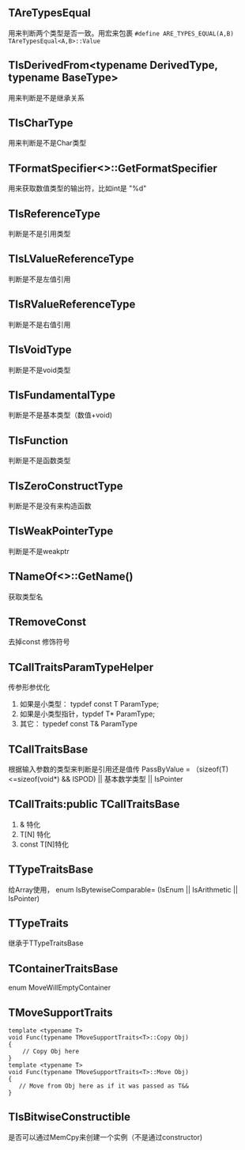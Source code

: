 ## TAreTypesEqual
用来判断两个类型是否一致。用宏来包裹 `#define ARE_TYPES_EQUAL(A,B) TAreTypesEqual<A,B>::Value`  

## TIsDerivedFrom<typename DerivedType, typename BaseType>
用来判断是不是继承关系  

## TIsCharType
用来判断是不是Char类型

## TFormatSpecifier<>::GetFormatSpecifier
用来获取数值类型的输出符，比如int是 "%d"

## TIsReferenceType 
判断是不是引用类型

## TIsLValueReferenceType
判断是不是左值引用 

## TIsRValueReferenceType
判断是不是右值引用  

## TIsVoidType
判断是不是void类型  

## TIsFundamentalType 
判断是不是基本类型（数值+void)  

## TIsFunction
判断是不是函数类型 

## TIsZeroConstructType
判断是不是没有来构造函数 

## TIsWeakPointerType
判断是不是weakptr 

## TNameOf<>::GetName()
获取类型名  



## TRemoveConst
去掉const 修饰符号


## TCallTraitsParamTypeHelper
传参形参优化
1. 如果是小类型： typdef const T ParamType;
2. 如果是小类型指针，typdef T* ParamType;
3. 其它： typedef const T& ParamType


## TCallTraitsBase
根据输入参数的类型来判断是引用还是值传
PassByValue = （sizeof(T)<=sizeof(void*) && ISPOD<T>) || 基本数学类型 || IsPointer

## TCallTraits:public TCallTraitsBase
1. & 特化 
2. T[N] 特化
3. const T[N]特化

## TTypeTraitsBase  
给Array使用，
enum IsBytewiseComparable= (IsEnum || IsArithmetic || IsPointer) 

## TTypeTraits
继承于TTypeTraitsBase

## TContainerTraitsBase
enum MoveWillEmptyContainer 

## TMoveSupportTraits 

	template <typename T>
	void Func(typename TMoveSupportTraits<T>::Copy Obj)
	{
	    // Copy Obj here
	}
	template <typename T>
	void Func(typename TMoveSupportTraits<T>::Move Obj)
	{
	   // Move from Obj here as if it was passed as T&&
	} 

## TIsBitwiseConstructible
是否可以通过MemCpy来创建一个实例（不是通过constructor)  





